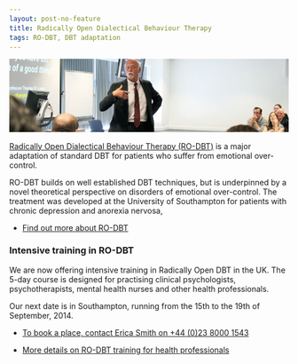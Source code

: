 ```yaml
---
layout: post-no-feature
title: Radically Open Dialectical Behaviour Therapy
tags: RO-DBT, DBT adaptation
---
```



![](/images/presentation.png)

[Radically Open Dialectical Behaviour Therapy (RO-DBT)](/about/) is a major adaptation of standard DBT for patients who suffer from emotional over-control.

RO-DBT builds on well established DBT techniques, but is underpinned by a novel theoretical perspective on disorders of emotional over-control. The treatment was developed at the University of Southampton for patients with chronic depression and anorexia nervosa,

- [Find out more about RO-DBT](/about/)


### Intensive training in RO-DBT

We are now offering intensive training in Radically Open DBT in the UK. The 5-day course is designed for practising clinical psychologists, psychotherapists, mental health nurses and other health professionals.

Our next date is in Southampton, running from the 15th to the 19th of September, 2014.


- [To book a place, contact Erica Smith on +44 (0)23 8000 1543](/contact/)

- [More details on RO-DBT training for health professionals](/professionals/)

